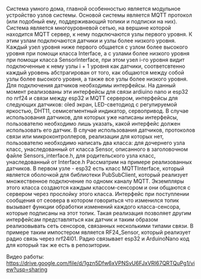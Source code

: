 Система умного дома, главной особенностью является модульное устройство узлов системы. Основой системы является MQTT протокол (или подобный ему, поддерживающий топики и подписки на них). Система является многоуровневой сетью, на вершине которой находится MQTT сервер, к нему подключаются узлы первого уровня. К этим узлам подключаются датчики и узлы более низкого уровня. Каждый узел уровня ниже первого общается с узлом более высокого уровня при помощи класса Interface, а с узлами более низкого уровня при помощи класса SensorInterface, при этом узел i-го уровня видит подключенные к нему узлы i + 1 уровня как датчики, соответсвтенно каждый уровень абстрагирован от того, как общаются между собой узлы более высокого уровня, а также все узлы более низкого уровня. Для подключения датчиков необходимы интерфейсы.
На данный момент реализованы эти интерфейсы для связи ardiuino nano и esp32 по nrf24 и связи между esp32 и MQTT сервером, интерфейсы для следующих датчиков: oled экран, LED-светодиод с регулируемой яркостью, DHT11, семисегментный индикатор, сервопривод.
В случае использования датчиков, для которых уже написаны интерфейсы, пользователю необходимо лишь указать, какой интерфейс должен использовать его датчик.
В случае использования датчиков, протоколов связи или микроконтроллеров, реализации для которых нет, пользователю необходимо написать два класса: для дочернего узла класс, унаследованный от класса Sensor, описанного в заголовочном файле Sensors_interface.h, для родительского узла класс, унаследованный от Interface.h
Рассматрим на примере реализованных датчиков.
В первом узле - esp32 есть класс MQTTInterface, который является оболочкой для библиотеки PubSubClient, который реализует множественное подключение по одномк каналу MQTT. Экземпляры этого класса создаются каждым классом-сенсором и они общаются с сервером через прослойку этого класса. Интерфейс при поступлении сообщения от сеовера в котором говориться что изменился топик вызывает функции обработки изменений каждого класса-сенсора, которые подписаны на этот топик. Такая реализация позволяет другим интерфейсам представляться как датчик и таким образом реализовывать сеть сенсоров, связанных несколькими типами связи. В примере таким импостером является RF24_Sensor, который реализует радио связь через nrf24l01. Радио связывает esp32 и ArduinoNano код для который так же есть в репозитории.


Видео работы: https://drive.google.com/file/d/1gzn5Dfw6xVPNSvU6FJxVRI67QRTQuPg1/view?usp=sharing
